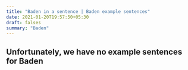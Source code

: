 ```yaml
---
title: "Baden in a sentence | Baden example sentences"
date: 2021-01-20T19:57:50+05:30
draft: falses
summary: "Baden"
---
```

## Unfortunately, we have no example sentences for Baden                 
